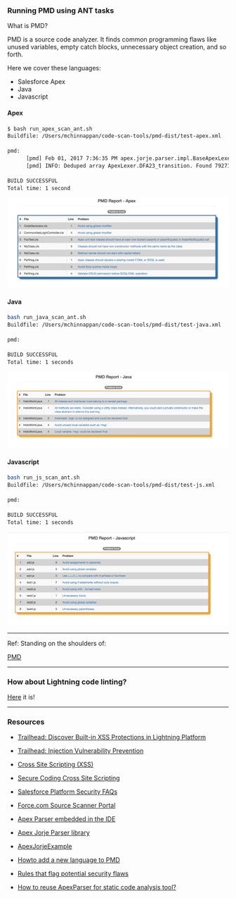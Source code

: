 ### Running PMD  using ANT tasks

What is PMD?

PMD is a source code analyzer. It finds common programming flaws like unused variables, empty catch blocks, unnecessary object creation, and so forth.


Here we cover these languages:

- Salesforce Apex
- Java
- Javascript

#### Apex
```bash
$ bash run_apex_scan_ant.sh
Buildfile: /Users/mchinnappan/code-scan-tools/pmd-dist/test-apex.xml

pmd:
      [pmd] Feb 01, 2017 7:36:35 PM apex.jorje.parser.impl.BaseApexLexer dedupe
      [pmd] INFO: Deduped array ApexLexer.DFA23_transition. Found 7927114 shorts which is 15MB not including array overhead. Removed 7204963 shorts which is 13MB not counting array overhead. Took 7ms.

BUILD SUCCESSFUL
Total time: 1 second
```
![Apex Scan output](./demo/apex-scanout.png)

#### Java
```bash
bash run_java_scan_ant.sh
Buildfile: /Users/mchinnappan/code-scan-tools/pmd-dist/test-java.xml

pmd:

BUILD SUCCESSFUL
Total time: 1 seconds

```

![Java Scan output](./demo/java-scanout.png)



#### Javascript
```bash
bash run_js_scan_ant.sh
Buildfile: /Users/mchinnappan/code-scan-tools/pmd-dist/test-js.xml

pmd:

BUILD SUCCESSFUL
Total time: 1 seconds

```

![Java Scan output](./demo/js-scanout.png)

<hr/>

Ref:
Standing on the shoulders of:

[PMD](https://pmd.github.io/)
<hr/>

### How about Lightning code linting?
[Here](./LXLINT.md) it is!

<hr/>

### Resources

- [Trailhead: Discover Built-in XSS Protections in Lightning Platform](https://trailhead.salesforce.com/modules/secdev_injection_vulnerabilities/units/secdev_inject_built_in_xss_protections)

- [Trailhead: Injection Vulnerability Prevention](https://trailhead.salesforce.com/modules/secdev_injection_vulnerabilities)

- [Cross Site Scripting (XSS)](https://developer.salesforce.com/docs/atlas.en-us.pages.meta/pages/pages_security_tips_xss.htm)

- [Secure Coding Cross Site Scripting](https://developer.salesforce.com/page/Secure_Coding_Cross_Site_Scripting)

- [Salesforce Platform Security FAQs](https://help.salesforce.com/articleView?id=Salesforce-Platform-Security-FAQs&language=en_US&type=1)

- [Force.com Source Scanner Portal](https://security.secure.force.com/security/tools/forcecom/scanner)

- [Apex Parser embedded in the IDE ](https://github.com/forcedotcom/idecore/tree/master/com.salesforce.ide.apex.core/lib)

- [Apex Jorje Parser library](https://github.com/anand13s/pmd/tree/master/pmd-apex/repo)

- [ApexJorjeExample](https://github.com/vazexqi/ApexJorjeExample)

- [Howto add a new language to PMD](http://pmd.sourceforge.net/pmd-5.3.2/customizing/new-language.html)

- [Rules that flag potential security flaws](http://pmd.sourceforge.net/snapshot/pmd_rules_apex_security.html)

- [How to reuse ApexParser for static code analysis tool?](https://github.com/forcedotcom/idecore/issues/167)

